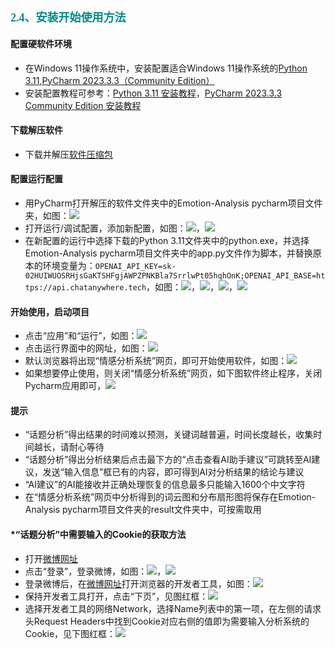 ## <font color="#008B8B"><font size="4"><font face="微软雅黑">**2.4、安装开始使用方法**</font></font></font>
#### 配置硬软件环境
* 在Windows 11操作系统中，安装配置适合Windows 11操作系统的[Python 3.11](https://www.python.org/downloads/),[PyCharm 2023.3.3（Community Edition）](https://www.jetbrains.com/pycharm/download/?section=windows)
* 安装配置教程可参考：[Python 3.11 安装教程](https://blog.csdn.net/weixin_41989626/article/details/140155419)，[PyCharm 2023.3.3 Community Edition 安装教程](https://blog.csdn.net/killer_queen2Y/article/details/134893821)
#### 下载解压软件
* 下载并解压[软件压缩包](https://github.com/TheteamofP/Emotion-Analysis-Project/blob/main/Emotion-Analysis.zip)
#### 配置运行配置
* 用PyCharm打开解压的软件文件夹中的Emotion-Analysis pycharm项目文件夹，如图：![](https://img2024.cnblogs.com/blog/3509240/202411/3509240-20241127205308084-1800070027.png)
* 打开运行/调试配置，添加新配置，如图：![](https://img2024.cnblogs.com/blog/3509240/202411/3509240-20241127205448740-1103701956.png)，![](https://img2024.cnblogs.com/blog/3509240/202411/3509240-20241127205546193-313892342.png)
* 在新配置的运行中选择下载的Python 3.11文件夹中的python.exe，并选择Emotion-Analysis pycharm项目文件夹中的app.py文件作为脚本，并替换原本的环境变量为：`OPENAI_API_KEY=sk-02HUIWUOSRHjsGaKTSHFgjAWPZPNKBla7SrrlwPt05hqhOnK;OPENAI_API_BASE=https://api.chatanywhere.tech`，如图：![](https://img2024.cnblogs.com/blog/3509240/202411/3509240-20241127210002025-1652102826.png)，![](https://img2024.cnblogs.com/blog/3509240/202411/3509240-20241127210028722-787264789.png)，![](https://img2024.cnblogs.com/blog/3509240/202411/3509240-20241127210114432-704720719.png)，![](https://img2024.cnblogs.com/blog/3509240/202411/3509240-20241127210139728-706422809.png)
#### 开始使用，启动项目
* 点击“应用”和“运行”，如图：![](https://img2024.cnblogs.com/blog/3509240/202411/3509240-20241127210302713-1421464545.png)
* 点击运行界面中的网址，如图：![](https://img2024.cnblogs.com/blog/3509240/202411/3509240-20241127210405325-1976859148.png)
* 默认浏览器将出现“情感分析系统”网页，即可开始使用软件，如图：![](https://img2024.cnblogs.com/blog/3509240/202411/3509240-20241127210507689-552850144.png)
* 如果想要停止使用，则关闭“情感分析系统”网页，如下图软件终止程序，关闭Pycharm应用即可，![](https://img2024.cnblogs.com/blog/3509240/202411/3509240-20241127211117906-8573518.png)
#### 提示
* “话题分析”得出结果的时间难以预测，关键词越普遍，时间长度越长，收集时间越长，请耐心等待
* “话题分析”得出分析结果后点击最下方的“点击查看AI助手建议”可跳转至AI建议，发送“输入信息”框已有的内容，即可得到AI对分析结果的结论与建议
* “AI建议”的AI能接收并正确处理恢复的信息最多只能输入1600个中文字符
* 在“情感分析系统”网页中分析得到的词云图和分布扇形图将保存在Emotion-Analysis pycharm项目文件夹的result文件夹中，可按需取用
#### *“话题分析”中需要输入的Cookie的获取方法
  * 打开[微博网址](https://weibo.cn/)
  * 点击“登录”，登录微博，如图：![](https://img2024.cnblogs.com/blog/3509240/202411/3509240-20241127120405248-1317957418.png)，![](https://img2024.cnblogs.com/blog/3509240/202411/3509240-20241127120433691-16150431.png)
  * 登录微博后，在[微博网址](https://weibo.cn/)打开浏览器的开发者工具，如图：![](https://img2024.cnblogs.com/blog/3509240/202411/3509240-20241126133431144-2078678274.png)
  * 保持开发者工具打开，点击“下页”，见图红框：![](https://img2024.cnblogs.com/blog/3509240/202411/3509240-20241126133531453-814568252.png)
  * 选择开发者工具的网络Network，选择Name列表中的第一项，在左侧的请求头Request Headers中找到Cookie对应右侧的值即为需要输入分析系统的Cookie，见下图红框：![](https://img2024.cnblogs.com/blog/3509240/202411/3509240-20241126134135765-1991210342.png)
